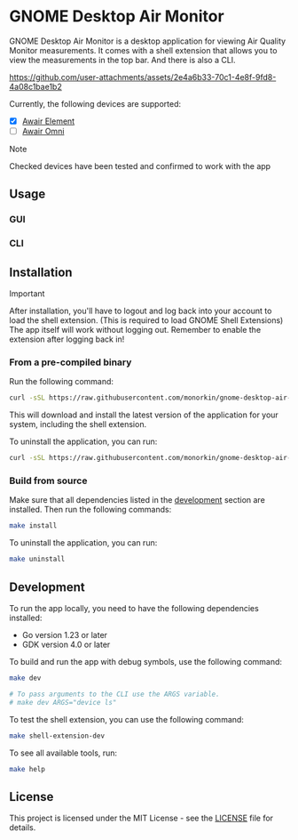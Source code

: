 # GNOME Desktop Air Monitor
GNOME Desktop Air Monitor is a desktop application for viewing Air Quality Monitor measurements.
It comes with a shell extension that allows you to view the measurements in the top bar.
And there is also a CLI.



https://github.com/user-attachments/assets/2e4a6b33-70c1-4e8f-9fd8-4a08c1bae1b2



Currently, the following devices are supported:
- [x] [Awair Element](https://uk.getawair.com/products/element)
- [ ] [Awair Omni](https://uk.getawair.com/products/omni)

> [!NOTE]
> Checked devices have been tested and confirmed to work with the app

## Usage

### GUI

### CLI



## Installation

> [!IMPORTANT]
> After installation, you'll have to logout and log back into your account to load the shell extension.
> (This is required to load GNOME Shell Extensions)
> The app itself will work without logging out.
> Remember to enable the extension after logging back in!

### From a pre-compiled binary

Run the following command:

```bash
curl -sSL https://raw.githubusercontent.com/monorkin/gnome-desktop-air-monitor/main/install.sh | bash
```

This will download and install the latest version of the application for your system, including the shell extension.

To uninstall the application, you can run:

```bash
curl -sSL https://raw.githubusercontent.com/monorkin/gnome-desktop-air-monitor/main/uninstall.sh | bash
```

### Build from source

Make sure that all dependencies listed in the [development](#development) section are installed.
Then run the following commands:

```bash
make install
```

To uninstall the application, you can run:

```bash
make uninstall
```

## Development

To run the app locally, you need to have the following dependencies installed:
* Go version 1.23 or later
* GDK version 4.0 or later

To build and run the app with debug symbols, use the following command:

```bash
make dev

# To pass arguments to the CLI use the ARGS variable.
# make dev ARGS="device ls"
```

To test the shell extension, you can use the following command:

```bash
make shell-extension-dev
```

To see all available tools, run:

```bash
make help
```

## License

This project is licensed under the MIT License - see the [LICENSE](LICENSE) file for details.
